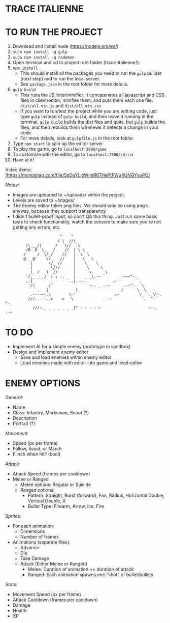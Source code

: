 # TRACE ITALIENNE

# TO RUN THE PROJECT
1. Download and install node (https://nodejs.org/en/)
2. `sudo npm install -g gulp`
3. `sudo npm install -g nodemon`
4. Open terminal and cd to project root folder (trace-italienne/):
5. `npm install`
    - This should install all the packages you need to run the `gulp` builder (next step) and to run the local server.
    - See `package.json` in the root folder for more details.
6. `gulp build` 
    - This runs the JS linter/minifier.  It concatenates all javascript and CSS files in client/editor, minifies them, and puts them each one file: `dist/all.min.js` and `dist/all.min.css`
    - If you want to run/test the project while you are writing code, just type `gulp` instead of `gulp build`, and then leave it running in the terminal.  `gulp build` builds the dist files and quits, but `gulp` builds the files, and then rebuilds them whenever it detects a change in your code.
    - For more details, look at `gulpfile.js` in the root folder.
7. Type `npm start` to spin up the editor server
8. To play the game, go to `localhost:2000/game`
9. To customize with the editor, go to `localhost:2000/editor`
10. Have at it!

Video demo: [https://monosnap.com/file/5qDuYLjbWlmR67HePtFWu4UNGYvuPC]

*Notes:*
- Images are uploaded to ~/uploads/ within the project.
- Levels are saved to ~/stages/
- The Enemy editor takes png files.  We should only be using png's anyway, because they support transparency
- I didn't bullet-proof input, so don't QA this thing.  Just run some basic tests to check functionality, watch the console to make sure you're not getting any errors, etc.

```
                        ^    ^
                       / \  //\
         |\___/|      /   \//  .\
         /O  O  \__  /    //  | \ \
        /     /  \/_/    //   |  \  \
        @___@'    \/_   //    |   \   \ 
           |       \/_ //     |    \    \ 
           |        \///      |     \     \ 
          _|_ /   )  //       |      \     _\
         '/,_ _ _/  ( ; -.    |    _ _\.-~        .-~~~^-.
         ,-{        _      `-.|.-~-.           .~         `.
          '/\      /                 ~-. _ .-~      .-~^-.  \
             `.   {            }                   /      \  \
           .----~-.\        \-'                 .~         \  `. \^-.
          ///.----..>    c   \             _ -~             `.  ^-`   ^-_
            ///-._ _ _ _ _ _ _}^ - - - - ~                     ~--,   .-~
```

# TO DO
 - Implement AI for a simple enemy (prototype in sandbox)
 - Design and implement enemy editor
   - Save and load enemies within enemy editor
   - Load enemies made with editor into game and level-editor

# ENEMY OPTIONS
*General:*
 - Name
 - Class: Infantry, Marksman, Scout (?)
 - Description
 - Portrait (?)

*Movement:*
 - Speed (px per frame)
 - Follow, Avoid, or March
 - Flinch when hit? (bool)

*Attack:*
 - Attack Speed (frames per cooldown)
 - Melee or Ranged
   - Melee options: Regular or Suicide
   - Ranged options: 
     - Pattern: Straight, Burst (forward), Fan, Radius, Horizontal Double, Vertical Double, X
     - Bullet Type: Firearm, Arrow, Ice, Fire

*Sprites:*
 - For each animation:
   - Dimensions
   - Number of frames
 - Animations (separate files): 
   - Advance
   - Die
   - Take Damage
   - Attack (Either Melee or Ranged)
     - Melee: Duration of animation == duration of attack
     - Ranged: Each animation spawns one "shot" of bullet/bullets

*Stats:*
  - Movement Speed (px per frame)
  - Attack Cooldown (frames per cooldown)
  - Damage
  - Health
  - XP
